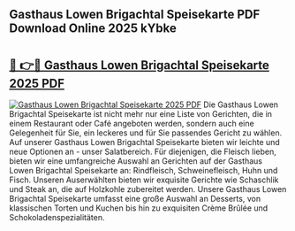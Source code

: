 ## Gasthaus Lowen Brigachtal Speisekarte PDF Download Online 2025 kYbke

# <h2><a href="http://gc8gbc.nevu.top/?p=Gasthaus+Lowen+Brigachtal+Speisekarte">🔗 👉🔴 Gasthaus Lowen Brigachtal Speisekarte 2025 PDF</a></h2>

[![Gasthaus Lowen Brigachtal Speisekarte 2025 PDF](https://i.imgur.com/dBaPXMq.png)](http://gc8gbc.nevu.top/?p=Gasthaus+Lowen+Brigachtal+Speisekarte)
Die Gasthaus Lowen Brigachtal Speisekarte ist nicht mehr nur eine Liste von Gerichten, die in einem Restaurant oder Café angeboten werden, sondern auch eine Gelegenheit für Sie, ein leckeres und für Sie passendes Gericht zu wählen. Auf unserer Gasthaus Lowen Brigachtal Speisekarte bieten wir leichte und neue Optionen an - unser Salatbereich. Für diejenigen, die Fleisch lieben, bieten wir eine umfangreiche Auswahl an Gerichten auf der Gasthaus Lowen Brigachtal Speisekarte an: Rindfleisch, Schweinefleisch, Huhn und Fisch. Unseren Auserwählten bieten wir exquisite Gerichte wie Schaschlik und Steak an, die auf Holzkohle zubereitet werden. Unsere Gasthaus Lowen Brigachtal Speisekarte umfasst eine große Auswahl an Desserts, von klassischen Torten und Kuchen bis hin zu exquisiten Crème Brûlée und Schokoladenspezialitäten.
